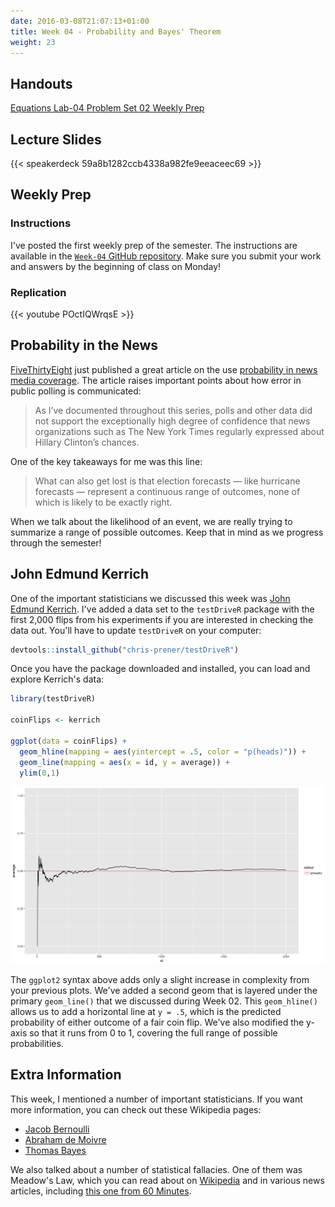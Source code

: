 ```yaml
---
date: 2016-03-08T21:07:13+01:00
title: Week 04 - Probability and Bayes' Theorem
weight: 23
---
```


## Handouts

<a class="btn btn-primary btn-outline btn-xs{{end}}" href="https://github.com/slu-soc5050/Week-04/blob/master/Equations/week-04-equations.pdf" target="_blank"> Equations </a>
<a class="btn btn-primary btn-outline btn-xs{{end}}" href="https://github.com/slu-soc5050/Week-04/blob/master/Lab/week-04-lab.pdf" target="_blank"> Lab-04 </a>
<a class="btn btn-primary btn-outline btn-xs{{end}}" href="https://github.com/slu-soc5050/Week-04/blob/master/PS-03/ps-03.pdf" target="_blank"> Problem Set 02 </a>
<a class="btn btn-primary btn-outline btn-xs{{end}}" href="https://github.com/slu-soc5050/Week-04/blob/master/WeeklyPrep/week-04-prep.pdf" target="_blank"> Weekly Prep </a>

## Lecture Slides
{{< speakerdeck 59a8b1282ccb4338a982fe9eeaceec69 >}}

## Weekly Prep
### Instructions
I've posted the first weekly prep of the semester. The instructions are available in the [`Week-04` GitHub repository](https://github.com/slu-soc5050/Week-04/blob/master/WeeklyPrep/week-04-prep.pdf). Make sure you submit your work and answers by the beginning of class on Monday!

### Replication
{{< youtube POctIQWrqsE >}}

## Probability in the News
[FiveThirtyEight](https://fivethirtyeight.com/) just published a great article on the use [probability in news media coverage](https://fivethirtyeight.com/features/the-media-has-a-probability-problem/). The article raises important points about how error in public polling is communicated:

> As I’ve documented throughout this series, polls and other data did not support the exceptionally high degree of confidence that news organizations such as The New York Times regularly expressed about Hillary Clinton’s chances.

One of the key takeaways for me was this line:

> What can also get lost is that election forecasts — like hurricane forecasts — represent a continuous range of outcomes, none of which is likely to be exactly right.

When we talk about the likelihood of an event, we are really trying to summarize a range of possible outcomes. Keep that in mind as we progress through the semester!

## John Edmund Kerrich
One of the important statisticians we discussed this week was [John Edmund Kerrich](https://en.wikipedia.org/wiki/John_Edmund_Kerrich). I've added a data set to the `testDriveR` package with the first 2,000 flips from his experiments if you are interested in checking the data out. You'll have to update `testDriveR` on your computer:

```r
devtools::install_github("chris-prener/testDriveR")
```

Once you have the package downloaded and installed, you can load and explore Kerrich's data:

```r
library(testDriveR)

coinFlips <- kerrich

ggplot(data = coinFlips) +
  geom_hline(mapping = aes(yintercept = .5, color = "p(heads)")) +
  geom_line(mapping = aes(x = id, y = average)) +
  ylim(0,1)
```
![kerrichPlot](https://raw.githubusercontent.com/slu-soc5050/Core-Documents/sources/Week-04/kerrichPlot.png)

The `ggplot2` syntax above adds only a slight increase in complexity from your previous plots. We've added a second geom that is layered under the primary `geom_line()` that we discussed during Week 02. This `geom_hline()` allows us to add a horizontal line at `y = .5`, which is the predicted probability of either outcome of a fair coin flip. We've also modified the y-axis so that it runs from 0 to 1, covering the full range of possible probabilities.

## Extra Information
This week, I mentioned a number of important statisticians. If you want more information, you can check out these Wikipedia pages:

* [Jacob Bernoulli](https://en.wikipedia.org/wiki/Jacob_Bernoulli)
* [Abraham de Moivre](https://en.wikipedia.org/wiki/Abraham_de_Moivre)
* [Thomas Bayes](https://en.wikipedia.org/wiki/Thomas_Bayes)

We also talked about a number of statistical fallacies. One of them was Meadow's Law, which you can read about on [Wikipedia](https://en.wikipedia.org/wiki/Meadow%27s_law) and in various news articles, including [this one from 60 Minutes](https://www.cbsnews.com/news/expert-testimony-bad-evidence/).
